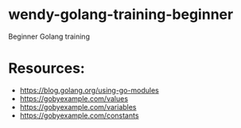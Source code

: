 # wendy-golang-training-beginner
Beginner Golang training

# Resources:
- https://blog.golang.org/using-go-modules
- https://gobyexample.com/values
- https://gobyexample.com/variables
- https://gobyexample.com/constants
